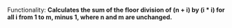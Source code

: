 Functionality: **Calculates the sum of the floor division of (n + i) by (i * i) for all i from 1 to m, minus 1, where n and m are unchanged.**
